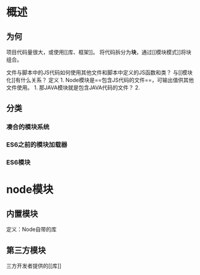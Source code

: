 # 概述
## 为何
项目代码量很大，或使用[[库、框架]]。
将代码拆分为**块**，通过[[模块模式]]将块组合。

文件与脚本中的JS代码如何使用其他文件和脚本中定义的JS函数和类？
与[[模块化]]有什么关系？
定义
	1. Node模块是==包含JS代码的文件==，可输出值供其他文件使用。
		1. 那JAVA模块就是包含JAVA代码的文件？
	2. 
## 分类
### 凑合的模块系统
### ES6之前的模块加载器
### ES6模块
# node模块
## 内置模块
定义：Node自带的库
## 第三方模块
三方开发者提供的[[库]]